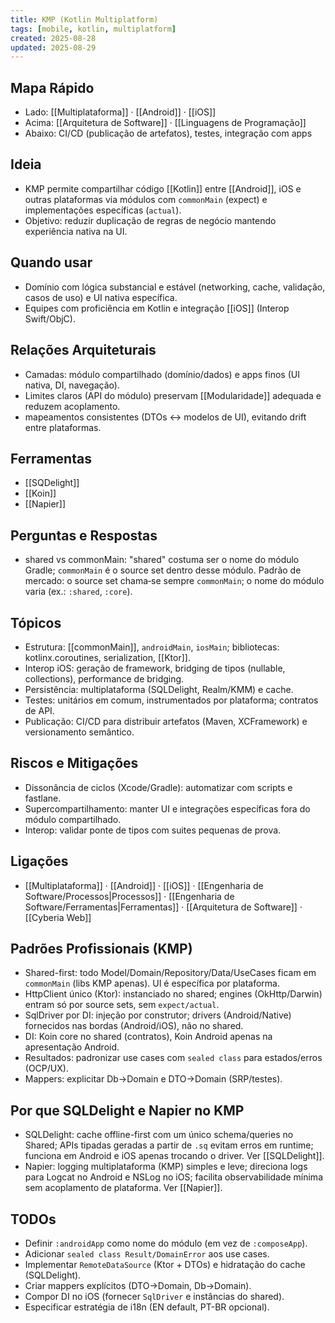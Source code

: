 ```yaml
---
title: KMP (Kotlin Multiplatform)
tags: [mobile, kotlin, multiplatform]
created: 2025-08-28
updated: 2025-08-29
---
```


## Mapa Rápido
- Lado: [[Multiplataforma]] · [[Android]] · [[iOS]]
- Acima: [[Arquitetura de Software]] · [[Linguagens de Programação]]
- Abaixo: CI/CD (publicação de artefatos), testes, integração com apps

## Ideia
- KMP permite compartilhar código [[Kotlin]] entre [[Android]], iOS e outras plataformas via módulos com `commonMain` (expect) e implementações específicas (`actual`).
- Objetivo: reduzir duplicação de regras de negócio mantendo experiência nativa na UI.

## Quando usar
- Domínio com lógica substancial e estável (networking, cache, validação, casos de uso) e UI nativa específica.
- Equipes com proficiência em Kotlin e integração [[iOS]] (Interop Swift/ObjC).

## Relações Arquiteturais
- Camadas: módulo compartilhado (domínio/dados) e apps finos (UI nativa, DI, navegação).
- Limites claros (API do módulo) preservam [[Modularidade]] adequada e reduzem acoplamento.
- mapeamentos consistentes (DTOs ↔ modelos de UI), evitando drift entre plataformas.

## Ferramentas
* [[SQDelight]]
* [[Koin]]
* [[Napier]]

## Perguntas e Respostas
- shared vs commonMain: "shared" costuma ser o nome do módulo Gradle; `commonMain` é o source set dentro desse módulo. Padrão de mercado: o source set chama‑se sempre `commonMain`; o nome do módulo varia (ex.: `:shared`, `:core`).

## Tópicos
- Estrutura: [[commonMain]], `androidMain`, `iosMain`; bibliotecas: kotlinx.coroutines, serialization, [[Ktor]].
- Interop iOS: geração de framework, bridging de tipos (nullable, collections), performance de bridging.
- Persistência: multiplataforma (SQLDelight, Realm/KMM) e cache.
- Testes: unitários em comum, instrumentados por plataforma; contratos de API.
- Publicação: CI/CD para distribuir artefatos (Maven, XCFramework) e versionamento semântico.

## Riscos e Mitigações
- Dissonância de ciclos (Xcode/Gradle): automatizar com scripts e fastlane.
- Supercompartilhamento: manter UI e integrações específicas fora do módulo compartilhado.
- Interop: validar ponte de tipos com suites pequenas de prova.

## Ligações
- [[Multiplataforma]] · [[Android]] · [[iOS]] · [[Engenharia de Software/Processos|Processos]] · [[Engenharia de Software/Ferramentas|Ferramentas]] · [[Arquitetura de Software]] · [[Cyberia Web]]

## Padrões Profissionais (KMP)
- Shared-first: todo Model/Domain/Repository/Data/UseCases ficam em `commonMain` (libs KMP apenas). UI é específica por plataforma.
- HttpClient único (Ktor): instanciado no shared; engines (OkHttp/Darwin) entram só por source sets, sem `expect/actual`.
- SqlDriver por DI: injeção por construtor; drivers (Android/Native) fornecidos nas bordas (Android/iOS), não no shared.
- DI: Koin core no shared (contratos), Koin Android apenas na apresentação Android.
- Resultados: padronizar use cases com `sealed class` para estados/erros (OCP/UX).
- Mappers: explicitar Db→Domain e DTO→Domain (SRP/testes).

## Por que SQLDelight e Napier no KMP
- SQLDelight: cache offline-first com um único schema/queries no Shared; APIs tipadas geradas a partir de `.sq` evitam erros em runtime; funciona em Android e iOS apenas trocando o driver. Ver [[SQLDelight]].
- Napier: logging multiplataforma (KMP) simples e leve; direciona logs para Logcat no Android e NSLog no iOS; facilita observabilidade mínima sem acoplamento de plataforma. Ver [[Napier]].

## TODOs
- Definir `:androidApp` como nome do módulo (em vez de `:composeApp`).
- Adicionar `sealed class Result/DomainError` aos use cases.
- Implementar `RemoteDataSource` (Ktor + DTOs) e hidratação do cache (SQLDelight).
- Criar mappers explícitos (DTO→Domain, Db→Domain).
- Compor DI no iOS (fornecer `SqlDriver` e instâncias do shared).
- Especificar estratégia de i18n (EN default, PT-BR opcional).

